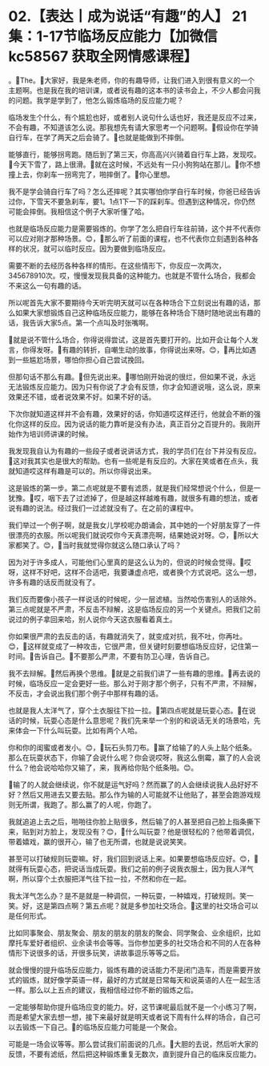 # 02.【表达丨成为说话“有趣”的人】 21集：1-17节临场反应能力【加微信 kc58567 获取全网情感课程】

。🎼The。🎼大家好，我是朱老师，你的有趣导师，让我们进入到很有意义的一个主题啊。也是我在我的培训课，或者说有趣的这本书的读书会上，不少人都会问我的问题。我学是学到了，他怎么锻炼临场的反应能力呢？

临场发生个什么，有个尴尬也好，或者别人说句什么话也好，我还是反应不过来，不会有趣，不知道该怎么说。那我想先有请大家思考一个问题啊。🎼假设你在学骑自行车，在学了两天之后会骑了。🎼也就是能做到不摔倒。

能够直行，能够拐弯跑。随后到了第三天，你高高兴兴骑着自行车上路，发现哎。🎼今天下雪了，路上很滑。🎼就在这时候，不远处有一只小狗狗站在那儿。🎼你不想撞上去，你刹车一拐弯完了，啪摔倒了。🎼你心里想。

我不是学会骑自行车了吗？怎么还摔呢？其实哪怕你学自行车时候，你爸已经告诉过你，下雪天不要急刹车，要1。1点1下一下的踩刹车。但遇到这种情况，你仍然可能会摔倒。我相信这个例子大家听懂了哈。

也就是临场反应能力是需要锻炼的。你学了怎么把自行车往前骑，这个并不代表你可以应对刚才那种场景。😊，🎼那么听了前面的课程，也不代表你立刻遇到各种各样的状况，就可以临时反应。因为要做到临场反应。

需要不断的去经历各种各样的情形。在这些情形下，你反应一次两次，345678910次。哎，慢慢发现我具备的这种能力。也就是不管什么场合，我都会不来这么一句有趣的话。

所以呢首先大家不要期待今天听完明天就可以在各种场合下立刻说出有趣的话，那么如果大家想锻炼自己这种临场反应能力，能够在各种场合下随时随地说出有趣的话，我告诉大家5点。第一个点叫及时张嘴啊。

🎼就是说不管什么场合，你得说得尝试，这是首先要打开的。比如开会让每个人发言，你得发呀。🎼有趣的转折，自嘲生动的故事，你得说出来呀。😊，🎼再比如遇到一些尴尬场景，哪怕你担心自己尝试挽回。

但那句话不那么有趣。🎼但先说出来。🎼哪怕刚开始说的很烂，但如果不说，永远无法锻炼反应能力。因为只有你说了才会有反馈，你才会知道说哦，这么说，原来效果还不错，或者说效果不好。如果不好的话。

下次你就知道这样并不会有趣，效果好的话，你知道哎这样还行，他就会不断的强化你这样的反应。因为说话的能力靠听是没有办法，真正百分之百提升的。我刚开始作为培训师讲课的时候。

我发现我自认为有趣的一些段子或者说讲话方式，我的学员们在台下并没有反应。🎼这对我其实也是很大的帮助。也有一些呢是有反应的。大家在笑或者在点头，我就知道哎这样有趣是可以的。所以你得说出来。

这是锻炼的第一步。第二点呢就是不要有滤质，就是我们经常想说个什么，但是一犹豫。🎼哎，咽下去了过滤掉了，但是越这样越难有趣，就很多有趣的想法，或者说有趣的说法。经过我们一过滤就没有了。在之前的课程中。

我们举过一个例子啊，就是我女儿学校呢办朗诵会，其中她的一个好朋友穿了一件很漂亮的衣服。所以呢我们就说哎你今天真漂亮啊，结果她说对呀。😊，🎼所以大家都笑了。😊，🎼当时我就觉得你就这么随口承认了吗？

因为对于许多成人，可能他们心里真的是这么认为的，但说的时候会觉得。🎼哎呀，这样不好吧，这样不合适吧，我要谦虚点吧，或者换个方式说吧。这么一想，许多有趣的话反而就没有了。

我们反而要像小孩子一样说话的时候呢，少一层滤植。当然哈伤害别人的话除外。第三点呢就是不严肃，不反击不辩解，这是临场反应的另一个关键点。把我们之前说过的例子拿回来哈，别人说你今天这衣服看着真土。

你如果很严肃的去反击的话，有趣就消失了，就变成对抗，我不吐，你再吐。😊，🎼这样就变成了一种攻击，它很严肃，但关键时刻要想临场反应好，记住第一时间。🎼告诉自己。🎼不要那么严肃，不要有防卫心理，告诉自己。

我不去辩解。🎼然后再换个思维。🎼就是之前我们讲了一些有趣的思维。🎼再去说的时候，临场反应一定会更好一些。那么对于刚才那个例子，只有不严肃，不辩解，不反击，才会说出我们那个例子中那样有趣的话。

也就是我人太洋气了，穿个土衣服往下拉一拉。🎼第四点呢就是玩耍心态。🎼在说话的时候，玩耍心态是什么意思呢？我们先来举一个别的和说话无关的场景哈，先来体会一下什么叫玩耍。比如有两个人哈。

你和你的闺蜜或者发小。😊，🎼玩石头剪刀布。🎼赢了给输了的人头上贴个纸条。那么在玩耍状态下，你输了会说什么呢？你会说哎呀，我这么倒霉，赢了的人会说什么？他会说哈哈你又输了，来，我再给你贴个纸条啪。😊。

🎼输了的人就会继续说，你不就是运气好吗？然而赢了的人会继续说我人品好好不好？然后又用进去又要去贴。那么作为输的人可能就不让他贴了，甚至会跑游戏规则无所谓，我跑了。那么赢了的人呢，你跑了。

我就追追上去之后，啪啪往你脸上贴很多，然后输了的人甚至把自己脸上指条撕下来，贴到对方脸上，发现没有？😊，🎼什么叫玩耍？他是很轻松的？他带着调侃，带着嬉戏，赢的很开心，输了也无所谓，也就是说说笑笑。

甚至可以打破规则玩耍嘛。好，我们回到说话上来。如果要想临场反应好。😊，🎼就得有玩耍心态，把说话当成玩耍。我们之前的例子说我衣服土，因为我人洋气啊，所以穿个土衣服把洋气往下拉一拉，不然和你在一起。

我太洋气怎么办？是不是就是一种调侃，一种玩耍，一种嬉戏，打破规则。笑一笑。好，这是第四点啊？第五点呢？就是多参加社交场合。🎼这里的社交场合可以是任何形式。

比如同事聚会、朋友聚会、朋友的朋友的朋友的聚会、同学聚会、业余组织，比如摩托车爱好者组织、业余读书会等等。当你参加更多的社交场合和不同的人在各种情形下说很多的话，开很多玩笑，讲故事逗乐等等之后。

就会慢慢的提升临场反应能力，锻炼有趣的说话能力不是闭门造车，而是需要开放式的锻炼，就好像学英语一样，最好的方式就是日常每天和说英语的人在一起生活一样。那么以上五点的建议，我相信经过你不断的锻炼之后。

一定能够帮助你提升临场应变的能力。好，这节课呢最后就不是一个小练习了啊，而是希望大家去想一想，接下来最好就是明天或者说下周有什么样的场合，自己可以去锻炼一下自己。🎼的临场反应能力可能是一个聚会。

可能是一场会议等等。那么尝试我们前面说的几点。🎼大胆的去说，然后听大家的反馈，不要有滤纸，然后把这种锻炼重复无数次，直到提升自己的临床反应能力。

